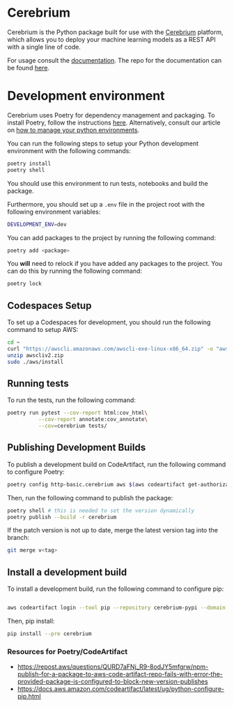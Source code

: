 # Cerebrium

Cerebrium is the Python package built for use with the [Cerebrium](https://www.cerebrium.ai/) platform, which allows you to deploy your machine learning models as a REST API with a single line of code.

For usage consult the [documentation](https://docs.cerebrium.ai/). The repo for the documentation can be found [here](https://github.com/CerebriumAI/docs).

# Development environment
Cerebrium uses Poetry for dependency management and packaging. To install Poetry, follow the instructions [here](https://python-poetry.org/docs/#installation). Alternatively, consult our article on [how to manage your python environments](https://blog.cerebrium.ai/setting-up-your-data-science-and-ml-development-environment-949277339939?gi=54b980dd4e1d).

You can run the following steps to setup your Python development environment with the following commands:
```bash
poetry install
poetry shell
```
You should use this environment to run tests, notebooks and build the package.

Furthermore, you should set up a `.env` file in the project root with the following environment variables:
```bash
DEVELOPMENT_ENV=dev
```

You can add packages to the project by running the following command:
```bash
poetry add <package>
```

You **will** need to relock if you have added any packages to the project. You can do this by running the following command:
```bash
poetry lock
```

## Codespaces Setup
To set up a Codespaces for development, you should run the following command to setup AWS:
```bash
cd ~
curl "https://awscli.amazonaws.com/awscli-exe-linux-x86_64.zip" -o "awscliv2.zip"
unzip awscliv2.zip
sudo ./aws/install
```

## Running tests
To run the tests, run the following command:
```bash
poetry run pytest --cov-report html:cov_html\
          --cov-report annotate:cov_annotate\
          --cov=cerebrium tests/
```

## Publishing Development Builds
To publish a development build on CodeArtifact, run the following command to configure Poetry:
```bash
poetry config http-basic.cerebrium aws $(aws codeartifact get-authorization-token --domain-owner 288552132534 --domain cerebrium --query 'authorizationToken' --output text --region eu-west-1)
```

Then, run the following command to publish the package:
```bash
poetry shell # this is needed to set the version dynamically
poetry publish --build -r cerebrium
```

If the patch version is not up to date, merge the latest version tag into the branch:
```bash
git merge v<tag>
```

## Install a development build
To install a development build, run the following command to configure pip:
```bash

aws codeartifact login --tool pip --repository cerebrium-pypi --domain cerebrium --domain-owner 288552132534 --region eu-west-1
```
Then, pip install:
```bash
pip install --pre cerebrium
```

### Resources for Poetry/CodeArtifact
- https://repost.aws/questions/QURD7aFNj_R9-8odJY5mfgrw/npm-publish-for-a-package-to-aws-code-artifact-repo-fails-with-error-the-provided-package-is-configured-to-block-new-version-publishes
- https://docs.aws.amazon.com/codeartifact/latest/ug/python-configure-pip.html